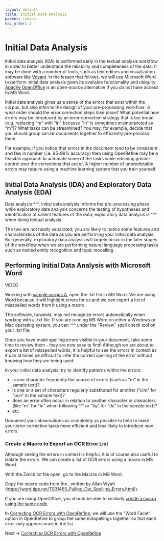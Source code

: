 ```yaml
---
layout: default
title: Initial Data Analysis
parent: Lesson
nav_order: 3
---
```


# Initial Data Analysis

Initial data analysis (IDA) is performed early in the textual analysis workflow in order to better understand the reliability and completeness of the data. It may be done with a number of tools, such as text editors and visualization software like [Voyant](https://voyant-tools.org/). In the lesson that follows, we will use Microsoft Word to perform initial data analysis given its available functionality and ubiquity; [Apache OpenOffice](https://www.openoffice.org/download/index.html) is an open-source alternative if you do not have access to MS Word.

Initial data analysis gives us a sense of the errors that exist within the corpus, but also informs the design of your pre-processing workflow: in what order should the error correction steps take place? What potential new errors may be introduced by an error correction strategy that is too broad (e.g. replacing "m" with "in" because "in" is sometimes misinterpreted as "m")? What tasks can be streamlined? You may, for example, decide that you should group similar documents together to efficiently pre-process them. 

For example, if you notice that errors in the document tend to be consistent and few in number (i.e. 95-99% accuracy) then using OpenRefine may be a feasible approach to automate some of the tasks while retaining greater control over the corrections that occur. A higher number of unpredictable errors may require using a machine learning system that you train yourself. 

## Initial Data Analysis (IDA) and Exploratory Data Analysis (EDA)

Data analysis ^^^. Initial data analysis informs the pre-processing phase while exploratory data analysis concerns the testing of hypotheses and identification of salient features of the data; exploratory data analysis is ^^^ when doing textual analysis. 

The two are not neatly separated; you are likely to notice some features and characteristics of the data as you are performing your initial data analysis. But generally, exploratory data analysis will largely occur in the later stages of the workflow when we are performing natural language processing tasks such as named entity recognition and topic modelling.

## Performing Initial Data Analysis with Microsoft Word

VIDEO

Working with [sample corpus A](https://scds.github.io/text-analysis-1/preparation.html), open the .txt file in MS Word. We are using Word because it will highlight errors for us and we can export a list of misspelled words from it using a macro. 

The software, however, may not recognize errors automatically when working with a .txt file. If you are running MS Word on either a Windows or Mac operating system, you can ^^^ under the "Review" spell check tool on your .txt file.

Once you have made spelling errors visible in your document, take some time to review them - they are now easy to find! Although we are about to export a list of misspelled words, it is helpful to see the errors in context as it can at times be difficult to infer the correct spelling of the error without knowing how they are being used.

In your initial data analysis, try to identify patterns within the errors:
* is one character frequently the source of errors (such as "m" in the sample text)?
* is one or a set of characters regularly substituted for another ("oim" for "oun" in the sample text)?
* does an error often occur in relation to another character or characters (like "m" for "in" when following "f" or "tiy" for "tly" in the sample text)?
* etc.

Document your observations as completely as possible to help to make your error correction tasks more efficient and less likely to introduce new errors. 

### Create a Macro to Export an OCR Error List

Although seeing the errors in context is helpful, it is of course also useful to isolate the errors. We can create a list of OCR errors using a macro in MS Word.

With the Zwick.txt file open, go to the Macros in MS Word.

Copy the macro code from the , written by Allan Wyatt (https://word.tips.net/T001465_Pulling_Out_Spelling_Errors.html)).

If you are using OpenOffice, you should be able to similarly [create a macro using the same code](https://wiki.openoffice.org/wiki/Documentation/OOoAuthors_User_Manual/Getting_Started/Creating_a_simple_macro).

In [Correcting OCR Errors with OpenRefine](https://scds.github.io/text-analysis-1/ocr-correction.html), we will use the "Word Facet" option in OpenRefine to group the same misspellings together so that each error only appears once in the list.

Next -> [Correcting OCR Errors with OpenRefine](https://scds.github.io/text-analysis-1/ocr-correction.html)
